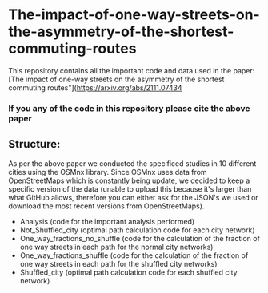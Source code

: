 # The-impact-of-one-way-streets-on-the-asymmetry-of-the-shortest-commuting-routes

This repository contains all the important code and data used in the paper: [The impact of one-way streets on the asymmetry of the shortest commuting routes"](https://arxiv.org/abs/2111.07434

### If you any of the code in this repository please cite the above paper

## Structure:

As per the above paper we conducted the specificed studies in 10 different cities using the OSMnx library. Since OSMnx uses data from OpenStreetMaps which is constantly being update, we decided to keep a specific version of the data (unable to upload this because it's larger than what GitHub allows, therefore you can either ask for the JSON's we used or download the most recent versions from OpenStreetMaps).

- Analysis (code for the important analysis performed)
- Not_Shuffled_city (optimal path calculation code for each city network)
- One_way_fractions_no_shuffle (code for the calculation of the fraction of one way streets in each path for the normal city networks)
- One_way_fractions_shuffle (code for the calculation of the fraction of one way streets in each path for the shuffled city networks)
- Shuffled_city (optimal path calculation code for each shuffled city network)

